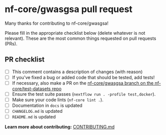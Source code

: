 # nf-core/gwasgsa pull request

Many thanks for contributing to nf-core/gwasgsa!

Please fill in the appropriate checklist below (delete whatever is not relevant).
These are the most common things requested on pull requests (PRs).

## PR checklist

- [ ] This comment contains a description of changes (with reason)
- [ ] If you've fixed a bug or added code that should be tested, add tests!
- [ ] If necessary, also make a PR on the [nf-core/gwasgsa branch on the nf-core/test-datasets repo](https://github.com/nf-core/test-datasets/pull/new/nf-core/gwasgsa)
- [ ] Ensure the test suite passes (`nextflow run . -profile test,docker`).
- [ ] Make sure your code lints (`nf-core lint .`).
- [ ] Documentation in `docs` is updated
- [ ] `CHANGELOG.md` is updated
- [ ] `README.md` is updated

**Learn more about contributing:** [CONTRIBUTING.md](https://github.com/nf-core/gwasgsa/tree/master/.github/CONTRIBUTING.md)